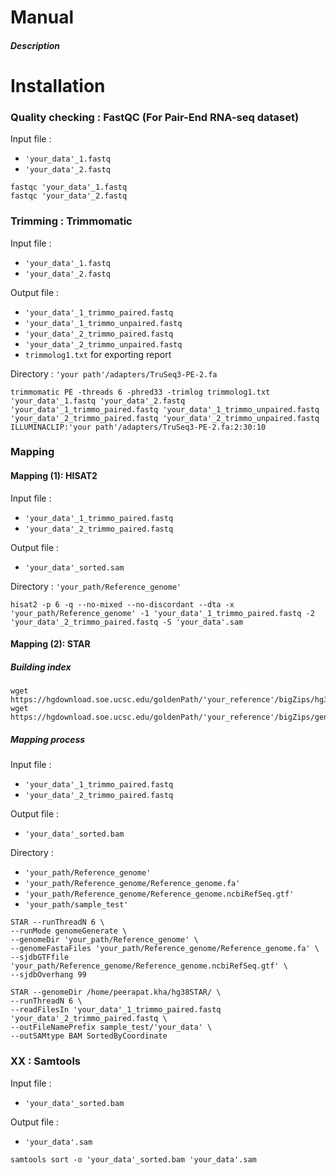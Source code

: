 # Manual
##### Description

# Installation

### Quality checking : FastQC (For Pair-End RNA-seq dataset)<br>
Input file : 
* `'your_data'_1.fastq` 
* `'your_data'_2.fastq` 
```
fastqc 'your_data'_1.fastq 
fastqc 'your_data'_2.fastq 
```
### Trimming : Trimmomatic
Input file : 
* `'your_data'_1.fastq`<br>
* `'your_data'_2.fastq`<br>

Output file :
* `'your_data'_1_trimmo_paired.fastq`
* `'your_data'_1_trimmo_unpaired.fastq`
* `'your_data'_2_trimmo_paired.fastq`
* `'your_data'_2_trimmo_unpaired.fastq`
* `trimmolog1.txt` for exporting report

Directory : `'your path'/adapters/TruSeq3-PE-2.fa`
```
trimmomatic PE -threads 6 -phred33 -trimlog trimmolog1.txt 'your_data'_1.fastq 'your_data'_2.fastq 'your_data'_1_trimmo_paired.fastq 'your_data'_1_trimmo_unpaired.fastq  'your_data'_2_trimmo_paired.fastq 'your_data'_2_trimmo_unpaired.fastq ILLUMINACLIP:'your path'/adapters/TruSeq3-PE-2.fa:2:30:10
```
### Mapping
#### Mapping (1): HISAT2
Input file : 
* `'your_data'_1_trimmo_paired.fastq`<br>
* `'your_data'_2_trimmo_paired.fastq`<br>

Output file :
* `'your_data'_sorted.sam`

Directory : `'your_path/Reference_genome'`
```
hisat2 -p 6 -q --no-mixed --no-discordant --dta -x 'your_path/Reference_genome' -1 'your_data'_1_trimmo_paired.fastq -2 'your_data'_2_trimmo_paired.fastq -S 'your_data'.sam
```

#### Mapping (2): STAR
##### Building index
```
wget https://hgdownload.soe.ucsc.edu/goldenPath/'your_reference'/bigZips/hg38.fa.gz
wget https://hgdownload.soe.ucsc.edu/goldenPath/'your_reference'/bigZips/genes/hg38.ncbiRefSeq.gtf.gz
```
##### Mapping process
Input file : 
* `'your_data'_1_trimmo_paired.fastq` 
* `'your_data'_2_trimmo_paired.fastq`

Output file :
* `'your_data'_sorted.bam`

Directory : 
* `'your_path/Reference_genome'` 
* `'your_path/Reference_genome/Reference_genome.fa'`
* `'your_path/Reference_genome/Reference_genome.ncbiRefSeq.gtf'`
* `'your_path/sample_test'`

```
STAR --runThreadN 6 \
--runMode genomeGenerate \
--genomeDir 'your_path/Reference_genome' \
--genomeFastaFiles 'your_path/Reference_genome/Reference_genome.fa' \
--sjdbGTFfile  'your_path/Reference_genome/Reference_genome.ncbiRefSeq.gtf' \
--sjdbOverhang 99

STAR --genomeDir /home/peerapat.kha/hg38STAR/ \
--runThreadN 6 \
--readFilesIn 'your_data'_1_trimmo_paired.fastq 'your_data'_2_trimmo_paired.fastq \
--outFileNamePrefix sample_test/'your_data' \
--outSAMtype BAM SortedByCoordinate
```
### XX : Samtools
Input file : 
* `'your_data'_sorted.bam`

Output file :
* `'your_data'.sam`

```
samtools sort -o 'your_data'_sorted.bam 'your_data'.sam
```
